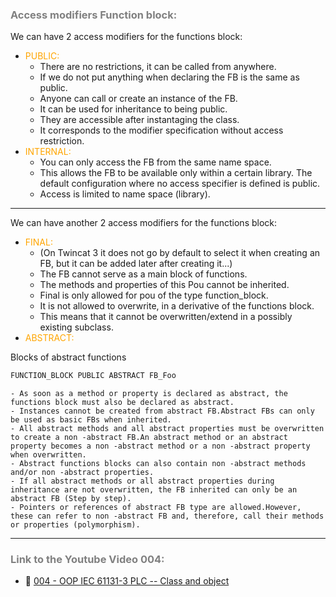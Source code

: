 ### <span style="color:grey">Access modifiers Function block:</span> 
We can have 2 access modifiers for the functions block:

- <span style="color:orange">PUBLIC:</span> 
    - There are no restrictions, it can be called from anywhere. 
    - If we do not put anything when declaring the FB is the same as public.
    - Anyone can call or create an instance of the FB.
    - It can be used for inheritance to being public. 
    - They are accessible after instantaging the class.
    - It corresponds to the modifier specification without access restriction.
- <span style="color:orange">INTERNAL:</span> 
    - You can only access the FB from the same name space. 
    - This allows the FB to be available only within a certain library.
The default configuration where no access specifier is defined is public.
    - Access is limited to name space (library).
***
We can have another 2 access modifiers for the functions block:

- <span style="color:orange">FINAL:</span>
    - (On Twincat 3 it does not go by default to select it when creating an FB, but it can be added later after creating it...) 
    - The FB cannot serve as a main block of functions. 
    - The methods and properties of this Pou cannot be inherited. 
    - Final is only allowed for pou of the type function_block.
    - It is not allowed to overwrite, in a derivative of the functions block. 
    - This means that it cannot be overwritten/extend in a possibly existing subclass.    
- <span style="color:orange">ABSTRACT:</span>

Blocks of abstract functions
```javascript
FUNCTION_BLOCK PUBLIC ABSTRACT FB_Foo
```
    - As soon as a method or property is declared as abstract, the functions block must also be declared as abstract.
    - Instances cannot be created from abstract FB.Abstract FBs can only be used as basic FBs when inherited.
    - All abstract methods and all abstract properties must be overwritten to create a non -abstract FB.An abstract method or an abstract property becomes a non -abstract method or a non -abstract property when overwritten.
    - Abstract functions blocks can also contain non -abstract methods and/or non -abstract properties.
    - If all abstract methods or all abstract properties during inheritance are not overwritten, the FB inherited can only be an abstract FB (Step by step).
    - Pointers or references of abstract FB type are allowed.However, these can refer to non -abstract FB and, therefore, call their methods or properties (polymorphism).

***
### <span style="color:grey">Link to the Youtube Video 004:</span>
- 🔗 [004 - OOP IEC 61131-3 PLC -- Class and object](https://youtu.be/jGtGV9icvO0)     
